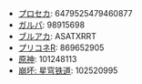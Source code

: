 - [プロセカ](https://pjsekai.sega.jp): 6479525479460877
- [ガルパ](https://bang-dream.bushimo.jp): 98915698
- [ブルアカ](https://bluearchive.jp): ASATXRRT
- [プリコネR](https://priconne-redive.jp): 869652905
- [原神](https://ys.mihoyo.com): 101248113
- [崩坏: 星穹铁道](https://sr.mihoyo.com): 102520995
